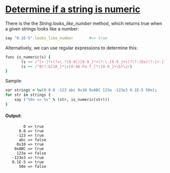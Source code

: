 [1]: http://rosettacode.org/wiki/Determine_if_a_string_is_numeric

# [Determine if a string is numeric][1]

There is the the _String.looks_like_number_ method, which returns true when a given strings looks like a number:

```ruby
say "0.1E-5".looks_like_number       #=> true
```


Alternatively, we can use regular expressions to determine this:

```ruby
func is_numeric(s) {
       (s ~~ /^[+-]?+(?=\.?[0-9])[0-9_]*+(?:\.[0-9_]++)?(?:[Ee](?:[+-]?+[0-9_]+))?\z/) ||
       (s ~~ /^0(?:b[10_]*|x[0-9A-Fa-f_]*|[0-9_]+\b)\z/)
}
```


Sample:

```ruby
var strings = %w(0 0.0 -123 abc 0x10 0xABC 123a -123e3 0.1E-5 50e);
for str in strings {
    say ("%9s => %s" % (str, is_numeric(str)))
}
```

#### Output:
```
        0 => true
      0.0 => true
     -123 => true
      abc => false
     0x10 => true
    0xABC => true
     123a => false
   -123e3 => true
   0.1E-5 => true
      50e => false
```
